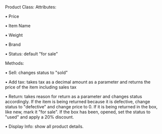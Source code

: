 Product Class:
Attributes:

• Price

• Item Name

• Weight

• Brand

• Status: default "for sale"

Methods:

• Sell: changes status to "sold"

• Add tax: takes tax as a decimal amount as a parameter and returns the price of the item including sales tax

• Return: takes reason for return as a parameter and changes status accordingly. If the item is being returned because it is defective, change status to "defective" and change price to 0. If it is being returned in the box, like new, mark it "for sale". If the box has been, opened, set the status to "used" and apply a 20% discount.

• Display Info: show all product details.
